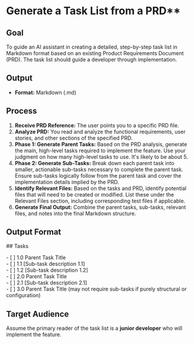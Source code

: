 # Generate a Task List from a PRD**

## **Goal**

To guide an AI assistant in creating a detailed, step-by-step task list in Markdown format based on an existing Product Requirements Document (PRD). The task list should guide a developer through implementation.

## **Output**

* **Format:** Markdown (.md)

## **Process**

1. **Receive PRD Reference:** The user points you to a specific PRD file.  
2. **Analyze PRD:** You read and analyze the functional requirements, user stories, and other sections of the specified PRD.  
3. **Phase 1: Generate Parent Tasks:** Based on the PRD analysis, generate the main, high-level tasks required to implement the feature. Use your judgment on how many high-level tasks to use. It's likely to be about 5\.  
4. **Phase 2: Generate Sub-Tasks:** Break down each parent task into smaller, actionable sub-tasks necessary to complete the parent task. Ensure sub-tasks logically follow from the parent task and cover the implementation details implied by the PRD.  
5. **Identify Relevant Files:** Based on the tasks and PRD, identify potential files that will need to be created or modified. List these under the Relevant Files section, including corresponding test files if applicable.  
6. **Generate Final Output:** Combine the parent tasks, sub-tasks, relevant files, and notes into the final Markdown structure.

## **Output Format**

\#\# Tasks

\- \[ \] 1.0 Parent Task Title  
  \- \[ \] 1.1 \[Sub-task description 1.1\]  
  \- \[ \] 1.2 \[Sub-task description 1.2\]  
\- \[ \] 2.0 Parent Task Title  
  \- \[ \] 2.1 \[Sub-task description 2.1\]  
\- \[ \] 3.0 Parent Task Title (may not require sub-tasks if purely structural or configuration)

## **Target Audience**

Assume the primary reader of the task list is a **junior developer** who will implement the feature.